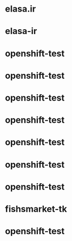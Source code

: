 # elasa.ir
# elasa-ir
# openshift-test
# openshift-test
# openshift-test
# openshift-test
# openshift-test
# openshift-test
# openshift-test
# fishsmarket-tk
# openshift-test
